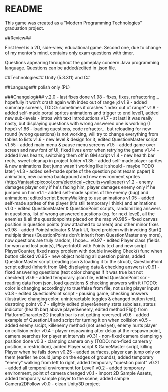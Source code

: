 # README #

This game was created as a "Modern Programming Technologies" graduation project.

##Review##

First level is a 2D, side-view, educational game. Second one, due to change of my mentor's mind, contains only exam questions with timer.

Questions appearing throughout the gameplay concern Java programming language. Questions can be added/edited in .json file.

##Technologies##
Unity (5.3.3f1) and C#

##Language##
polish only (PL)

###Changelog###
v.2.0 - last fixes done
v1.98 - fixes, fixes, refractoring... hopefully it won't crash again with index out of range ;d
v1.9 - added summary screens, TODO: sometimes it crashes "index out of range"
v1.8 - added self-made portal sprites animations and trigger to end level1, added new sub-levels - intros with text introductions
v1.7 - at last! it was really nasty, but displaying questions with wrong answered one is working (I hope)
v1.66 - loading questions, code refractor... but reloading for new round (wrong questions) is not working, will try to change everything from tables to lists
v1.6 - new level & design for it, edited QuestionMaster script
v1.55 - added main menu & pause menu screens
v1.5 - added game over screen and new font of UI, fixed lives error when retrying the game
v1.44 - added lives hearts, switching them off in GM script
v1.4 - new health bar rects, sweet cleanup in project folder
v1.35 - added self-made player sprites & new animations (but jump wasn't working like it should - maybe TODO later)
v1.3 - added self-made sprite of the question point (exam paper) & animation, new camera background and new environment sprites (http://fantasticpixcool.com/electrical+circuits+wallpaper)
v1.2 - enemy damages player only if he's facing him, player damages enemy only if he jumped on him
v1.1 - added self-made sprites of the enemy (bug) and animations; edited script EnemyWalking to use animations
v1.05 - added self-made sprites of the player (it's still temporary I think) and animations
v1.0 - edited QuestionMaster & QuestionPoint scripts, randomizing answers in questions, list of wrong answered questions (eg. for next level), all the enemies & all the questionpoints placed on the map
v0.985 - fixed canvas position in question points (now attached to camera) and other minor fixes
v0.98 - added PointsIndicator & Mark UI, fixed problem with invoking Start() multiple times (QuestionPoints don't inherit from QuestionMaster any more), now questions are truly random, I hope...
v0.97 - edited Player class (fields for won and lost points), PlayerInfoUI with Points text and new script PlayerCounter, fixed nasty problem with double invoking Check() func when button clicked
v0.95 - new object holding all question points, added QuestionMaster script (reading json & loading it to the struct), QuestionPoint script edited (inherit from QM; displaying data & checking answers)
v0.91 - fixed answering questions (text color changes if it was true but not checked)
v0.9 - added temporary .json file, edited QuestionPoint scr - reading data from json, load questions & checking answers with it (TODO: color is changing accordingly to true/false from file, not using player input)
v0.8 - edited QuestionPoint script - pausing game, checking answers (ilustrative changing color, uninteractable toggles & changed button text), destroing point
v0.7 - slightly edited player&enemy stats subclass, status indicator (health bar) above player&enemy, edited method Flip() from PlatformCharacter2D (health bar is not getting reversed)
v0.6 - added example of QuestionUI and script for turning it on when collision
v0.5 - added enemy srcipt, killenemy method (not used yet), enemy hurts player on collision enter
v0.4 - player respawning after delay at the respawn point, camera searches for player at intervals
v0.31 - non-fixed camera clamping y position done
v0.3 - clamping camera on y (TODO: non-fixed camera y position, x restricition), added Player script & GameMaster script, killing Player when he falls down
v0.25 - added surfaces, player can jump only on them (earlier he could jump on the edges of grounds); added temporary "enemy" walking from left to right, added temporary "question point"
v0.21 - added all temporal environment for Level1
v0.2 - added temporary environment, point of camera chenged
v0.1 - import 2D Sample Assets, added temporary sample player to the scene, added sample Camera2DFollow
v0.0 - clean Unity3D project